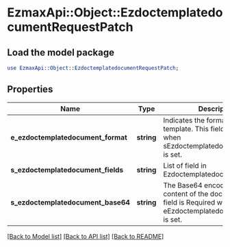 # EzmaxApi::Object::EzdoctemplatedocumentRequestPatch

## Load the model package
```perl
use EzmaxApi::Object::EzdoctemplatedocumentRequestPatch;
```

## Properties
Name | Type | Description | Notes
------------ | ------------- | ------------- | -------------
**e_ezdoctemplatedocument_format** | **string** | Indicates the format of the template.  This field is Required when sEzdoctemplatedocumentBase64 is set. | [optional] 
**s_ezdoctemplatedocument_fields** | **string** | List of field in Ezdoctemplatedocument | [optional] 
**s_ezdoctemplatedocument_base64** | **string** | The Base64 encoded binary content of the document.  This field is Required when eEzdoctemplatedocumentFormat is set. | [optional] 

[[Back to Model list]](../README.md#documentation-for-models) [[Back to API list]](../README.md#documentation-for-api-endpoints) [[Back to README]](../README.md)


